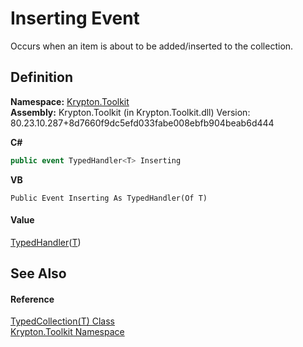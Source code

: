 # Inserting Event


Occurs when an item is about to be added/inserted to the collection.



## Definition
**Namespace:** <a href="79d2eac2-21f4-54ff-7552-b20c33c30600.md">Krypton.Toolkit</a>  
**Assembly:** Krypton.Toolkit (in Krypton.Toolkit.dll) Version: 80.23.10.287+8d7660f9dc5efd033fabe008ebfb904beab6d444

**C#**
``` C#
public event TypedHandler<T> Inserting
```
**VB**
``` VB
Public Event Inserting As TypedHandler(Of T)
```



#### Value
<a href="27433746-3e11-b7df-cf2d-782a1c22d111.md">TypedHandler</a>(<a href="4026dc89-2502-ffa8-c767-a8aaea23623e.md">T</a>)

## See Also


#### Reference
<a href="4026dc89-2502-ffa8-c767-a8aaea23623e.md">TypedCollection(T) Class</a>  
<a href="79d2eac2-21f4-54ff-7552-b20c33c30600.md">Krypton.Toolkit Namespace</a>  
